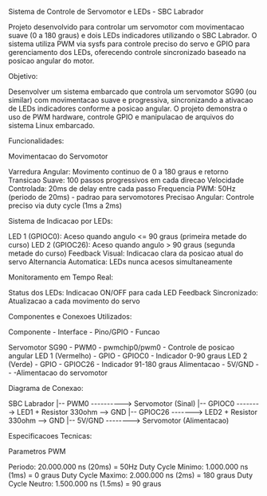 Sistema de Controle de Servomotor e LEDs - SBC Labrador

Projeto desenvolvido para controlar um servomotor com movimentacao suave (0 a 180 graus) e dois LEDs indicadores utilizando o SBC Labrador. O sistema utiliza PWM via sysfs para controle preciso do servo e GPIO para gerenciamento dos LEDs, oferecendo controle sincronizado baseado na posicao angular do motor.

Objetivo:

Desenvolver um sistema embarcado que controla um servomotor SG90 (ou similar) com movimentacao suave e progressiva, sincronizando a ativacao de LEDs indicadores conforme a posicao angular. O projeto demonstra o uso de PWM hardware, controle GPIO e manipulacao de arquivos do sistema Linux embarcado.

Funcionalidades:

Movimentacao do Servomotor

Varredura Angular: Movimento continuo de 0 a 180 graus e retorno
Transicao Suave: 100 passos progressivos em cada direcao
Velocidade Controlada: 20ms de delay entre cada passo
Frequencia PWM: 50Hz (periodo de 20ms) - padrao para servomotores
Precisao Angular: Controle preciso via duty cycle (1ms a 2ms)

Sistema de Indicacao por LEDs:

LED 1 (GPIOC0): Aceso quando angulo <= 90 graus (primeira metade do curso)
LED 2 (GPIOC26): Aceso quando angulo > 90 graus (segunda metade do curso)
Feedback Visual: Indicacao clara da posicao atual do servo
Alternancia Automatica: LEDs nunca acesos simultaneamente

Monitoramento em Tempo Real:

Status dos LEDs: Indicacao ON/OFF para cada LED
Feedback Sincronizado: Atualizacao a cada movimento do servo

Componentes e Conexoes Utilizados:

Componente - Interface - Pino/GPIO - Funcao

Servomotor SG90 - PWM0 - pwmchip0/pwm0 - Controle de posicao angular
LED 1 (Vermelho) - GPIO - GPIOC0 - Indicador 0-90 graus
LED 2 (Verde) - GPIO - GPIOC26 - Indicador 91-180 graus
Alimentacao - 5V/GND - - -Alimentacao do servomotor

Diagrama de Conexao:

SBC Labrador
|-- PWM0 ----------> Servomotor (Sinal)
|-- GPIOC0 --------> LED1 + Resistor 330ohm --> GND
|-- GPIOC26 -------> LED2 + Resistor 330ohm --> GND
|-- 5V/GND --------> Servomotor (Alimentacao)

Especificacoes Tecnicas:

Parametros PWM

Periodo: 20.000.000 ns (20ms) = 50Hz
Duty Cycle Minimo: 1.000.000 ns (1ms) = 0 graus
Duty Cycle Maximo: 2.000.000 ns (2ms) = 180 graus
Duty Cycle Neutro: 1.500.000 ns (1.5ms) = 90 graus